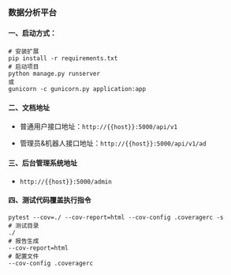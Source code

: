 ### 数据分析平台

#### 一、启动方式：

```
# 安装扩展
pip install -r requirements.txt 
# 启动项目
python manage.py runserver
或
gunicorn -c gunicorn.py application:app
```

#### 二、文档地址

- 普通用户接口地址：`http://{{host}}:5000/api/v1`

- 管理员&机器人接口地址：`http://{{host}}:5000/api/v1/ad`

#### 三、后台管理系统地址

- `http://{{host}}:5000/admin`

#### 四、测试代码覆盖执行指令

```
pytest --cov=./ --cov-report=html --cov-config .coveragerc -s
# 测试目录
./ 
# 报告生成
--cov-report=html
# 配置文件
--cov-config .coveragerc
```

